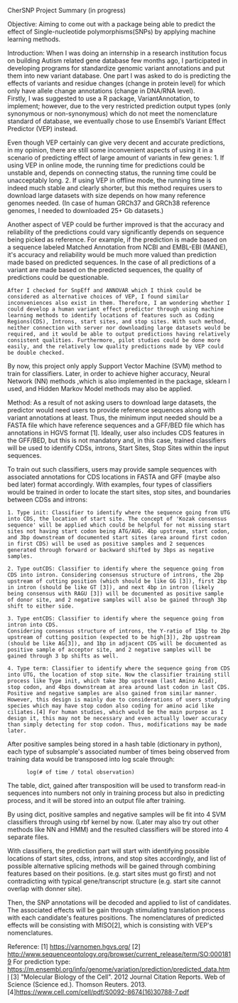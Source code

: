 CherSNP Project Summary (in progress)

Objective:
  Aiming to come out with a package being able to predict the effect of Single-nucleotide polymorphisms(SNPs) by applying machine learning methods.

Introduction:
 	When I was doing an internship in a research institution focus on building Autism related gene database few months ago, I participated in developing programs for standardize genomic variant annotations and put them into new variant database. One part I was asked to do is predicting the effects of variants and residue changes (change in protein level) for which only have allele change annotations (change in DNA/RNA level).  
	Firstly, I was suggested to use a R package, VariantAnnotation, to implement; however, due to the very restricted prediction output types (only synonymous or non-synonymous) which do not meet the nomenclature standard of database, we eventually chose to use Ensembl’s Variant Effect Predictor (VEP) instead.

  Even though VEP certainly can give very decent and accurate predictions, in my opinion, there are still some inconvenient aspects of using it in a scenario of predicting effect of large amount of variants in few genes:
  	1. If using VEP in online mode, the running time for predictions could be unstable and, depends on connecting status, the running time could be unacceptably long.
  	2. If using VEP in offline mode, the running time is indeed much stable and clearly shorter, but this method requires users to download large datasets with size depends on how many reference genomes needed. (In case of human  GRCh37 and GRCh38 reference genomes, I needed to downloaded 25+ Gb datasets.)

  Another aspect of VEP could be further improved is that the accuracy and reliability of the predictions could vary significantly depends on sequence being picked as reference. For example, if the prediction is made based on a sequence labeled Matched Annotation from NCBI and EMBL-EBI (MANE), it's accuracy and reliability would be much more valued than prediction made based on predicted sequences. In the case of all predictions of a variant are made based on the predicted sequences, the quality of predictions could be questionable.

	After I checked for SnpEff and ANNOVAR which I think could be considered as alternative choices of VEP, I found similar inconveniences also exist in them. Therefore, I am wondering whether I could develop a human variant effect predictor through using machine learning methods to identify locations of features such as Coding Regions(CDS), Introns, start sites, and stop sites. With such method, neither connection with server nor downloading large datasets would be required, and it would be able to output predictions having relatively consistent qualities. Furthermore, pilot studies could be done more easily, and the relatively low quality predictions made by VEP could be double checked.

  By now, this project only apply Support Vector Machine (SVM) method to train for classifiers. Later, in order to achieve higher accuracy, Neural Network (NN) methods ,which is also implemented in the package, sklearn I used, and Hidden Markov Model methods may also be applied.

Method:
	As a result of not asking users to download large datasets, the predictor would need users to provide reference sequences along with variant annotations at least. Thus, the minimum input needed should be a FASTA file which have reference sequences and a GFF/BED file which has annotations in HGVS format [1]. Ideally, user also includes CDS features in the GFF/BED, but this is not mandatory and, in this case, trained classifiers will be used to identify CDSs, introns, Start Sites, Stop Sites within the input sequences.

  To train out such classifiers, users may provide sample sequences with associated annotations for CDS locations in FASTA and GFF (maybe also bed later) format accordingly. With examples, four types of classifiers would be trained in order to locate the start sites, stop sites, and boundaries between CDSs and introns:

    1. Type init: Classifier to identify where the sequence going from UTG into CDS, the location of start site. The concept of 'Kozak consensus sequence' will be applied which could be helpful for not missing start sites not having start codon being ATG/AUG. 4bp upstream, start codon, and 3bp downstream of documented start sites (area around first codon in first CDS) will be used as positive samples and 2 sequences generated through forward or backward shifted by 3bps as negative samples.

    2. Type outCDS: Classifier to identify where the sequence going from CDS into intron. Considering consensus structure of introns, the 2bp upstream of cutting position (which should be like GG [3]), first 2bp in intron (should be like GT [3]), and next 4bp in intron (likely being consensus with RAGU [3]) will be documented as positive sample of donor site, and 2 negative samples will also be gained through 3bp shift to either side.

    3. Type entCDS: Classifier to identify where the sequence going from intron into CDS.
    Considering consensus structure of introns, the Y-ratio of 15bp to 2bp upstream of cutting position (expected to be high[3]), 2bp upstream (should be like AG[3]), and 1bp in adjacent CDS will be documented as positive sample of acceptor site, and 2 negative samples will be gained through 3 bp shifts as well.

    4. Type term: Classifier to identify where the sequence going from CDS into UTG, the location of stop site. Now the classifier training still process like Type init, which take 3bp upstream (last Amino Acid), stop codon, and 4bps downstream at area around last codon in last CDS. Positive and negative samples are also gained from similar manner. However, this design is mainly due to considerations of users studying species which may have stop codon also coding for amino acid like ciliates.[4] For human studies, which would be the main purpose as I design it, this may not be necessary and even actually lower accuracy than simply detecting for stop codon. Thus, modifications may be made later.

  After positive samples being stored in a hash table (dictionary in python), each type of subsample's associated number of times being observed from training data would be transposed into log scale through:

          log(# of time / total observation)

  The table, dict, gained after transposition will be used to transform read-in sequences into numbers not only in training process but also in predicting process, and it will be stored into an output file after training.

  By using dict, positive samples and negative samples will be fit into 4 SVM classifiers through using rbf kernel by now. (Later may also try out other methods like NN and HMM) and the resulted classifiers will be stored into 4 separate files.

  With classifiers, the prediction part will start with identifying possible locations of start sites, cdss, introns, and stop sites accordingly, and list of possible alternative splicing methods will be gained through combining features based on their positions. (e.g. start sites must go first) and not contradicting with typical gene/transcript structure (e.g. start site cannot overlap with donner site).

  Then, the SNP annotations will be decoded and applied to list of candidates. The associated effects will be gain through stimulating translation process with each candidate's features positions. The nomenclatures of predicted effects will be consisting with MISO[2], which is consisting with VEP's nomenclatures.



Reference:
[1] https://varnomen.hgvs.org/
[2] http://www.sequenceontology.org/browser/current_release/term/SO:0001819
For prediction type: https://m.ensembl.org/info/genome/variation/prediction/predicted_data.html
[3] "Molecular Biology of the Cell". 2012 Journal Citation Reports. Web of Science (Science ed.). Thomson Reuters. 2013.
[4]https://www.cell.com/cell/pdf/S0092-8674(16)30788-7.pdf
